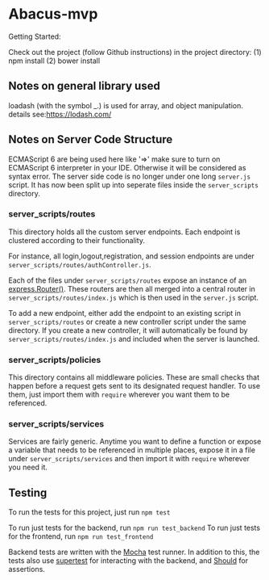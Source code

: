 # Abacus-mvp

Getting Started:

Check out the project (follow Github instructions)
in the project directory:
(1) npm install
(2) bower install

## Notes on general library used

loadash (with the symbol _.) is used for array, and object manipulation. details see:https://lodash.com/

## Notes on Server Code Structure

ECMAScript 6 are being used here like '=>' make sure to turn on ECMAScript 6 interpreter in your IDE. Otherwise it will be considered as syntax error.
The server side code is no longer under one long `server.js` script.
It has now been split up into seperate files inside the `server_scripts` directory.

### server_scripts/routes
This directory holds all the custom server endpoints. Each endpoint is clustered according to their functionality.

For instance, all login,logout,registration, and session endpoints are under `server_scripts/routes/authController.js`.

Each of the files under `server_scripts/routes` expose an instance of an [express.Router()](http://expressjs.com/en/4x/api.html#router). These routers are then all merged into a central router in `server_scripts/routes/index.js` which is then used in the `server.js` script.

To add a new endpoint, either add the endpoint to an existing script in `server_scripts/routes` or create a new controller script under the same directory. If you create a new controller, it will automatically be found by `server_scripts/routes/index.js` and included when the server is launched.

### server_scripts/policies
This directory contains all middleware policies. These are small checks that happen before a request gets sent to its designated request handler. To use them, just import them with `require` wherever you want them to be referenced.

### server_scripts/services
Services are fairly generic. Anytime you want to define a function or expose a variable that needs to be referenced in multiple places, expose it in a file under `server_scripts/services` and then import it with `require` wherever you need it.

## Testing


To run the tests for this project, just run `npm test`

To run just tests for the backend, run `npm run test_backend`
To run just tests for the frontend, run `npm run test_frontend`

Backend tests are written with the [Mocha](https://mochajs.org/) test runner.
In addition to this, the tests also use [supertest](https://github.com/visionmedia/supertest) for interacting with the backend, and [Should](http://shouldjs.github.io) for assertions.
